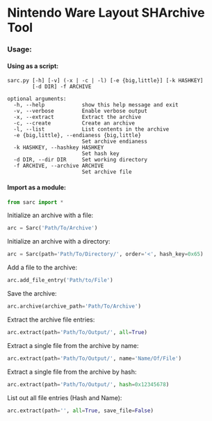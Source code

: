 # Nintendo Ware Layout SHArchive Tool
### Usage:
#### Using as a script:
```
sarc.py [-h] [-v] (-x | -c | -l) [-e {big,little}] [-k HASHKEY]
        [-d DIR] -f ARCHIVE
```

```
optional arguments:
  -h, --help            show this help message and exit
  -v, --verbose         Enable verbose output
  -x, --extract         Extract the archive
  -c, --create          Create an archive
  -l, --list            List contents in the archive
  -e {big,little}, --endianess {big,little}
                        Set archive endianess
  -k HASHKEY, --hashkey HASHKEY
                        Set hash key
  -d DIR, --dir DIR     Set working directory
  -f ARCHIVE, --archive ARCHIVE
                        Set archive file
```
#### Import as a module:
```Python
from sarc import *
```
Initialize an archive with a file:
```Python
arc = Sarc('Path/To/Archive')
```
Initialize an archive with a directory:
```Python
arc = Sarc(path='Path/To/Directory/', order='<', hash_key=0x65)
```
Add a file to the archive:
```Python
arc.add_file_entry('Path/to/File')
```
Save the archive:
```Python
arc.archive(archive_path='Path/To/Archive')
```
Extract the archive file entries:
```Python
arc.extract(path='Path/To/Output/', all=True)
```
Extract a single file from the archive by name:
```Python
arc.extract(path='Path/To/Output/', name='Name/Of/File')
```
Extract a single file from the archive by hash:
```Python
arc.extract(path='Path/To/Output/', hash=0x12345678)
```
List out all file entries (Hash and Name):
```Python
arc.extract(path='', all=True, save_file=False)
```
